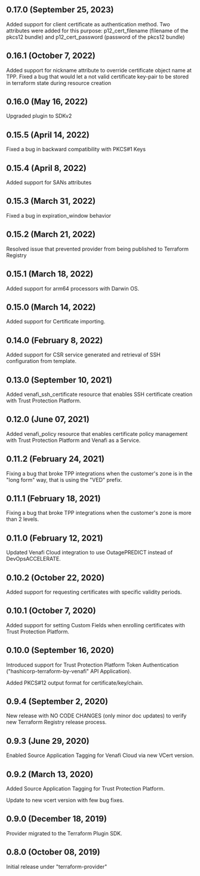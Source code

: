 ## 0.17.0 (September 25, 2023)
Added support for client certificate as authentication method. Two attributes were added for this purpose: 
p12_cert_filename (filename of the pkcs12 bundle) and p12_cert_password (password of the pkcs12 bundle)

## 0.16.1 (October 7, 2022)
Added support for nickname attribute to override certificate object name at TPP.
Fixed a bug that would let a not valid certificate key-pair to be stored in terraform state during resource creation

## 0.16.0 (May 16, 2022)
Upgraded plugin to SDKv2

## 0.15.5 (April 14, 2022)

Fixed a bug in backward compatibility with PKCS#1 Keys

## 0.15.4 (April 8, 2022)

Added support for SANs attributes

## 0.15.3 (March 31, 2022)

Fixed a bug in expiration_window behavior

## 0.15.2 (March 21, 2022)

Resolved issue that prevented provider from being published to Terraform Registry

## 0.15.1 (March 18, 2022)

Added support for arm64 processors with Darwin OS.

## 0.15.0 (March 14, 2022)

Added support for Certificate importing.

## 0.14.0 (February 8, 2022)

Added support for CSR service generated and retrieval of SSH configuration from template.

## 0.13.0 (September 10, 2021)

Added venafi_ssh_certificate resource that enables SSH certificate creation with Trust Protection Platform.

## 0.12.0 (June 07, 2021)

Added venafi_policy resource that enables certificate policy management with Trust Protection Platform and Venafi as a Service.

## 0.11.2 (February 24, 2021)

Fixing a bug that broke TPP integrations when the customer's zone is in the "long form" way, that is using the "VED" prefix.

## 0.11.1 (February 18, 2021)

Fixing a bug that broke TPP integrations when the customer's zone is more than 2 levels.

## 0.11.0 (February 12, 2021)

Updated Venafi Cloud integration to use OutagePREDICT instead of DevOpsACCELERATE.

## 0.10.2 (October 22, 2020)

Added support for requesting certificates with specific validity periods.

## 0.10.1 (October 7, 2020)

Added support for setting Custom Fields when enrolling certificates with Trust Protection Platform.

## 0.10.0 (September 16, 2020)

Introduced support for Trust Protection Platform Token Authentication ("hashicorp-terraform-by-venafi" API Application).

Added PKCS#12 output format for certificate/key/chain.

## 0.9.4 (September 2, 2020)

New release with NO CODE CHANGES (only minor doc updates) to verify new Terraform Registry release process.

## 0.9.3 (June 29, 2020)

Enabled Source Application Tagging for Venafi Cloud via new VCert version.

## 0.9.2 (March 13, 2020)

Added Source Application Tagging for Trust Protection Platform.

Update to new vcert version with few bug fixes.

## 0.9.0 (December 18, 2019)

Provider migrated to the Terraform Plugin SDK.

## 0.8.0 (October 08, 2019)

Initial release under "terraform-provider"
